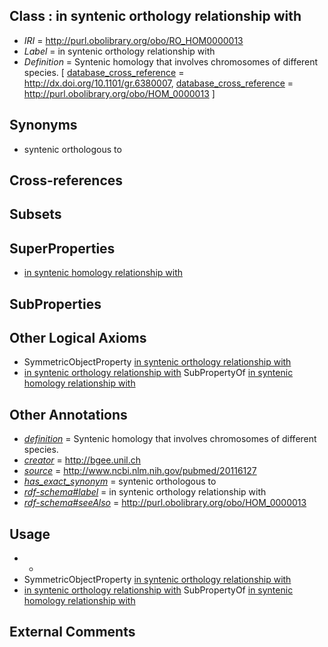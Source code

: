 
## Class : in syntenic orthology relationship with

 * *IRI* = http://purl.obolibrary.org/obo/RO_HOM0000013
 * *Label* = in syntenic orthology relationship with
 * *Definition* = Syntenic homology that involves chromosomes of different species. [ [database_cross_reference](../../ef/oboInOwl#hasDbXref.md) = http://dx.doi.org/10.1101/gr.6380007, [database_cross_reference](../../ef/oboInOwl#hasDbXref.md) = http://purl.obolibrary.org/obo/HOM_0000013 ]

## Synonyms

 * syntenic orthologous to

## Cross-references


## Subsets


## SuperProperties

 * [in syntenic homology relationship with](../../RO/10/RO_HOM0000010.md)

## SubProperties


## Other Logical Axioms

 * SymmetricObjectProperty [in syntenic orthology relationship with](../../RO/13/RO_HOM0000013.md)
 * [in syntenic orthology relationship with](../../RO/13/RO_HOM0000013.md) SubPropertyOf [in syntenic homology relationship with](../../RO/10/RO_HOM0000010.md)

## Other Annotations

 * *[definition](../../IAO/15/IAO_0000115.md)* = Syntenic homology that involves chromosomes of different species.
 * *[creator](../../or/creator.md)* = http://bgee.unil.ch
 * *[source](../../ce/source.md)* = http://www.ncbi.nlm.nih.gov/pubmed/20116127
 * *[has_exact_synonym](../../ym/oboInOwl#hasExactSynonym.md)* = syntenic orthologous to
 * *[rdf-schema#label](../../el/rdf-schema#label.md)* = in syntenic orthology relationship with
 * *[rdf-schema#seeAlso](../../so/rdf-schema#seeAlso.md)* = http://purl.obolibrary.org/obo/HOM_0000013

## Usage

 * -
 * SymmetricObjectProperty [in syntenic orthology relationship with](../../RO/13/RO_HOM0000013.md)
 * [in syntenic orthology relationship with](../../RO/13/RO_HOM0000013.md) SubPropertyOf [in syntenic homology relationship with](../../RO/10/RO_HOM0000010.md)

## External Comments

